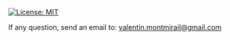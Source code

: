 [![License: MIT](https://img.shields.io/badge/License-MIT-yellow.svg)](https://opensource.org/licenses/MIT)

If any question, send an email to: valentin.montmirail@gmail.com
